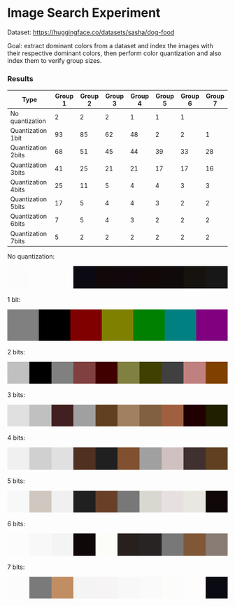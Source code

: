 # Image Search Experiment
Dataset: https://huggingface.co/datasets/sasha/dog-food

Goal: extract dominant colors from a dataset and index the images with their
respective dominant colors, then perform color quantization and also index them to
verify group sizes.


### Results
| Type               | Group 1 | Group 2 | Group 3 | Group 4 | Group 5 | Group 6 | Group 7 |
| ------------------ | ------- | ------- | ------- | ------- | ------- | ------- | ------- |
| No quantization    | 2       | 2       | 2       | 1       | 1       | 1       |         |
| Quantization 1bit  | 93      | 85      | 62      | 48      | 2       | 2       | 1       |
| Quantization 2bits | 68      | 51      | 45      | 44      | 39      | 33      | 28      |
| Quantization 3bits | 41      | 25      | 21      | 21      | 17      | 17      | 16      |
| Quantization 4bits | 25      | 11      | 5       | 4       | 4       | 3       | 3       |
| Quantization 5bits | 17      | 5       | 4       | 4       | 3       | 2       | 2       |
| Quantization 6bits | 7       | 5       | 4       | 3       | 2       | 2       | 2       |
| Quantization 7bits | 5       | 2       | 2       | 2       | 2       | 2       | 2       |

No quantization:

![No quantization](./blocks_8bits.png)

1 bit:

![Block 1](./blocks_1bits.png)

2 bits:

![Block 2](./blocks_2bits.png)

3 bits:

![Block 3](./blocks_3bits.png)

4 bits:

![Block 4](./blocks_4bits.png)

5 bits:

![Block 5](./blocks_5bits.png)

6 bits:

![Block 6](./blocks_6bits.png)

7 bits:

![Block 7](./blocks_7bits.png)